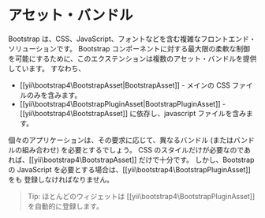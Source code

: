 アセット・バンドル
==================

Bootstrap は、CSS、JavaScript、フォントなどを含む複雑なフロントエンド・ソリューションです。
Bootstrap コンポーネントに対する最大限の柔軟な制御を可能にするために、このエクステンションは複数のアセット・バンドルを提供しています。
すなわち、

- [[yii\bootstrap4\BootstrapAsset|BootstrapAsset]] - メインの CSS ファイルのみを含みます。
- [[yii\bootstrap4\BootstrapPluginAsset|BootstrapPluginAsset]] - [[yii\bootstrap4\BootstrapAsset]] に依存し、javascript ファイルを含みます。

個々のアプリケーションは、その要求に応じて、異なるバンドル (またはバンドルの組み合わせ) を必要とするでしょう。
CSS のスタイルだけが必要なのであれば、[[yii\bootstrap4\BootstrapAsset]] だけで十分です。
しかし、Bootstrap の JavaScript を必要とする場合は、[[yii\bootstrap4\BootstrapPluginAsset]] をも
登録しなければなりません。

> Tip: ほとんどのウィジェットは [[yii\bootstrap4\BootstrapPluginAsset]] を自動的に登録します。
